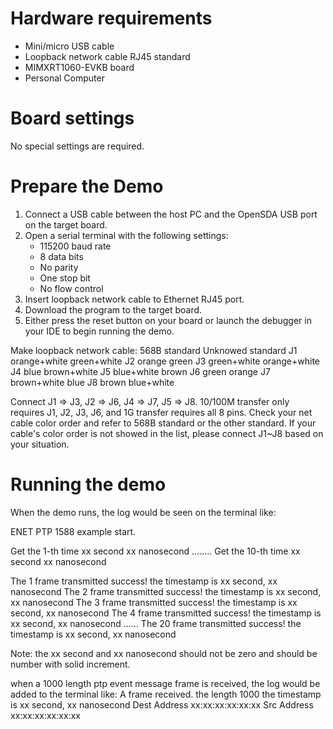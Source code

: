 Hardware requirements
===================
- Mini/micro USB cable
- Loopback network cable RJ45 standard
- MIMXRT1060-EVKB board
- Personal Computer

Board settings
============
No special settings are required.

Prepare the Demo
===============
1.  Connect a USB cable between the host PC and the OpenSDA USB port on the target board.
2.  Open a serial terminal with the following settings:
    - 115200 baud rate
    - 8 data bits
    - No parity
    - One stop bit
    - No flow control
3.  Insert loopback network cable to Ethernet RJ45 port.
4.  Download the program to the target board.
5.  Either press the reset button on your board or launch the debugger in your IDE to begin running the demo.

Make loopback network cable:
      568B standard 	 Unknowed standard
J1    orange+white       green+white
J2    orange             green
J3    green+white        orange+white
J4    blue               brown+white
J5    blue+white         brown
J6    green              orange
J7	  brown+white        blue
J8    brown              blue+white

Connect J1 => J3, J2 => J6, J4 => J7, J5 => J8. 10/100M transfer only requires J1, J2, J3, J6, and 1G transfer requires all 8 pins.
Check your net cable color order and refer to 568B standard or the other standard. If your cable's color order is not showed in the list,
please connect J1~J8 based on your situation.

Running the demo
===============
When the demo runs, the log would be seen on the terminal like:

ENET PTP 1588 example start.

Get the 1-th time xx second xx nanosecond
........
Get the 10-th time xx second xx nanosecond

The 1 frame transmitted success! the timestamp is xx second, xx nanosecond
The 2 frame transmitted success! the timestamp is xx second, xx nanosecond
The 3 frame transmitted success! the timestamp is xx second, xx nanosecond
The 4 frame transmitted success! the timestamp is xx second, xx nanosecond
......
The 20 frame transmitted success! the timestamp is xx second, xx nanosecond

Note: the xx second and xx nanosecond should not be zero and should be number with solid increment.

when a 1000 length ptp event message frame is received, the log would be added to the terminal like:
A frame received. the length 1000 the timestamp is xx second, xx nanosecond
Dest Address xx:xx:xx:xx:xx:xx Src Address xx:xx:xx:xx:xx:xx
